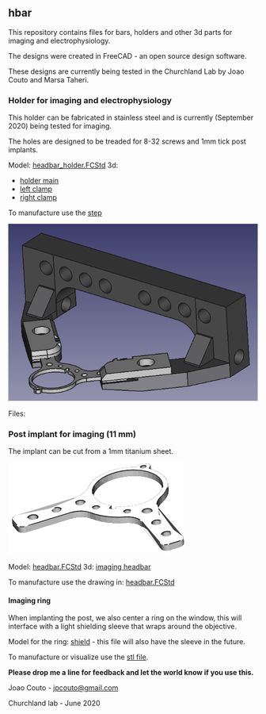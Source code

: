 ## hbar

This repository contains files for bars, holders and other 3d parts for imaging and electrophysiology.

The designs were created in FreeCAD - an open source design software.

These designs are currently being tested in the Churchland Lab by Joao Couto and Marsa Taheri.

### Holder for imaging and electrophysiology

This holder can be fabricated in stainless steel and is currently (September 2020) being tested for imaging.

The holes are designed to be treaded for 8-32 screws and 1mm tick post implants.

Model: [headbar_holder.FCStd](models/headbar_holder.FCStd)
3d:
 - [holder main](stl/headbar_holder_main.stl)
 - [left clamp](stl/headbar_holder_clamp_left.stl)
 - [right clamp](stl/headbar_holder_clamp_right.stl)

To manufacture use the [step](step/headbar_holder.step)

![picture](images/headbar_holder.png)

Files: 

### Post implant for imaging (11 mm)

The implant can be cut from a 1mm titanium sheet.

![picture](images/imaging_post.png)

Model: [headbar.FCStd](models/headbar.FCStd)
3d: [imaging headbar](stl/headbar_imaging.stl)

To manufacture use the drawing in: [headbar.FCStd](models/headbar.FCStd)


#### Imaging ring

When implanting the post, we also center a ring on the window, this will interface with a light shielding sleeve that wraps around the objective.  

Model for the ring: [shield](imaging_shield.FCStd) - this file will also have the sleeve in the future.

To manufacture or visualize use the [stl file](stl/ring_imaging.stl). 


**Please drop me a line for feedback and let the world know if you use this.**

Joao Couto - jpcouto@gmail.com

Churchland lab - June 2020